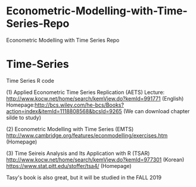 # Econometric-Modelling-with-Time-Series-Repo
Econometric Modelling with Time Series Repo

# Time-Series
Time Series R code

(1) Applied Econometric Time Series Replication (AETS)
Lecture: http://www.kocw.net/home/search/kemView.do?kemId=991771 (English)
Homepage:http://bcs.wiley.com/he-bcs/Books?action=index&itemId=1118808568&bcsId=9265 (We can download chapter silde to study)

(2) Econometric Modelling with Time Series (EMTS)
http://www.cambridge.org/features/econmodelling/exercises.htm (Homepage)

(3) Time Seireis Analysis and Its Application with R (TSAR)
http://www.kocw.net/home/search/kemView.do?kemId=977301 (Korean)
https://www.stat.pitt.edu/stoffer/tsa4/ (Homepage)

Tasy's book is also great, but it will be studied in the FALL 2019
